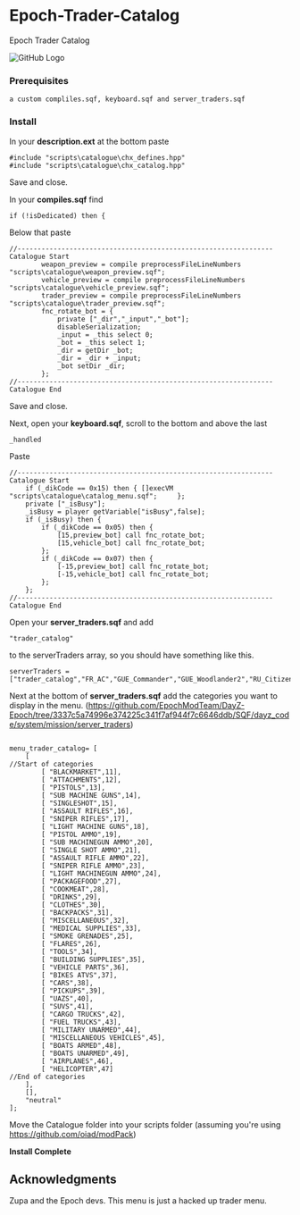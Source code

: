 # Epoch-Trader-Catalog


Epoch Trader Catalog


![GitHub Logo](http://puu.sh/HFDs4/6f728a84ce.png)



### Prerequisites

```
a custom compliles.sqf, keyboard.sqf and server_traders.sqf
```




### Install

In your **description.ext** at the bottom paste

```
#include "scripts\catalogue\chx_defines.hpp" 
#include "scripts\catalogue\chx_catalog.hpp" 
```

Save and close.





In your **compiles.sqf** find

```
if (!isDedicated) then {
```

Below that paste

```
//---------------------------------------------------------------- Catalogue Start
		weapon_preview = compile preprocessFileLineNumbers "scripts\catalogue\weapon_preview.sqf";
		vehicle_preview = compile preprocessFileLineNumbers "scripts\catalogue\vehicle_preview.sqf";
		trader_preview = compile preprocessFileLineNumbers "scripts\catalogue\trader_preview.sqf";
		fnc_rotate_bot = {
			private ["_dir","_input","_bot"];
			disableSerialization;
			_input = _this select 0;
			_bot = _this select 1;
			_dir = getDir _bot;
			_dir = _dir + _input;
			_bot setDir _dir;
		};
//---------------------------------------------------------------- Catalogue End
```

Save and close.




Next, open your **keyboard.sqf**, scroll to the bottom and above the last 
```
_handled
```

Paste

```
//---------------------------------------------------------------- Catalogue Start
	if (_dikCode == 0x15) then { []execVM "scripts\catalogue\catalog_menu.sqf"; 	};	
	private ["_isBusy"];
	_isBusy = player getVariable["isBusy",false];
	if (_isBusy) then {
		if (_dikCode == 0x05) then {			
			[15,preview_bot] call fnc_rotate_bot;
			[15,vehicle_bot] call fnc_rotate_bot;
		};	
		if (_dikCode == 0x07) then {			
			[-15,preview_bot] call fnc_rotate_bot;
			[-15,vehicle_bot] call fnc_rotate_bot;
		};	
	};	
//---------------------------------------------------------------- Catalogue End
```




Open your **server_traders.sqf** and add 
```
"trader_catalog"
```
to the serverTraders array, so you should have something like this.
```
serverTraders = ["trader_catalog","FR_AC","GUE_Commander","GUE_Woodlander2","RU_Citizen4","Villager1","Profiteer1","Rita_Ensler_EP1","Dr_Hladik_EP1","Worker2","TK_CIV_Worker01_EP1","CIV_EuroMan01_EP1","CIV_EuroMan02_EP1","RU_WorkWoman5","Doctor","Worker1","TK_CIV_Worker02_EP1","Rocker4","RU_Citizen3","RU_WorkWoman1","Dr_Annie_Baker_EP1","Worker3","RU_Pilot","RU_Villager3","HouseWife1","Profiteer2","Profiteer3","Functionary1_EP1"];
```
Next at the bottom of **server_traders.sqf** add the categories you want to display in the menu.
(https://github.com/EpochModTeam/DayZ-Epoch/tree/3337c5a74996e374225c341f7af944f7c6646ddb/SQF/dayz_code/system/mission/server_traders)
```

menu_trader_catalog= [
	[
//Start of categories
		[ "BLACKMARKET",11],
		[ "ATTACHMENTS",12],
		[ "PISTOLS",13],
		[ "SUB MACHINE GUNS",14],
		[ "SINGLESHOT",15],
		[ "ASSAULT RIFLES",16],
		[ "SNIPER RIFLES",17],
		[ "LIGHT MACHINE GUNS",18],
		[ "PISTOL AMMO",19],
		[ "SUB MACHINEGUN AMMO",20],
		[ "SINGLE SHOT AMMO",21],
		[ "ASSAULT RIFLE AMMO",22],
		[ "SNIPER RIFLE AMMO",23],
		[ "LIGHT MACHINEGUN AMMO",24],
		[ "PACKAGEFOOD",27],
		[ "COOKMEAT",28],
		[ "DRINKS",29],
		[ "CLOTHES",30],
		[ "BACKPACKS",31],
		[ "MISCELLANEOUS",32],
		[ "MEDICAL SUPPLIES",33],
		[ "SMOKE GRENADES",25],
		[ "FLARES",26],
		[ "TOOLS",34],
		[ "BUILDING SUPPLIES",35],
		[ "VEHICLE PARTS",36],
		[ "BIKES ATVS",37],
		[ "CARS",38],
		[ "PICKUPS",39],
		[ "UAZS",40],
		[ "SUVS",41],
		[ "CARGO TRUCKS",42],
		[ "FUEL TRUCKS",43],
		[ "MILITARY UNARMED",44],
		[ "MISCELLANEOUS VEHICLES",45],
		[ "BOATS ARMED",48],
		[ "BOATS UNARMED",49],
		[ "AIRPLANES",46],
		[ "HELICOPTER",47]
//End of categories
	],
	[],
    "neutral"
];
```


Move the Catalogue folder into your scripts folder (assuming you're using https://github.com/oiad/modPack)


**Install Complete**



## Acknowledgments

Zupa and the Epoch devs. 
This menu is just a hacked up trader menu.
